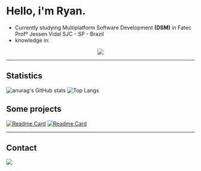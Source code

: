  # Hello, i'm Ryan.

- Currently studying Multiplatform Software Development **(DSM)** in Fatec Profº Jessen Vidal SJC - SP - Brazil
- knowledge in:
 <p align="center">
  <a href="https://skillicons.dev">
    <img src="https://skillicons.dev/icons?i=html,css,figma,md,vscode,python,flask,django,cypress,js,ts,nodejs,vue,pinia,sequelize,react,java,spring,gherkin,mysql,mongodb,redis,postman,ubuntu,vercel,git,github" />
  </a>
</p>
  
---

## Statistics

![anurag's GitHub stats](https://github-readme-stats.vercel.app/api?username=ryandaraujo&theme=gruvbox)
![Top Langs](https://github-readme-stats.vercel.app/api/top-langs/?username=ryandaraujo&layout=compact&theme=gruvbox)

## Some projects

[![Readme Card](https://github-readme-stats.vercel.app/api/pin/?username=ryanvdaraujo&repo=Designdigital&theme=gruvbox)](https://github.com/ryanvdaraujo/Designdigital)
[![Readme Card](https://github-readme-stats.vercel.app/api/pin/?username=ryanvdaraujo&repo=Snake-Game&theme=gruvbox)](https://github.com/ryanvdaraujo/Snake-Game)

---

## Contact

<div> 
  <a href="https://www.linkedin.com/in/#/" target="_blank"><img src="https://img.shields.io/badge/-LinkedIn-%230077B5?style=for-the-badge&logo=linkedin&logoColor=white" target="_blank"></a> 
</div>

